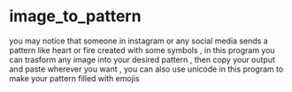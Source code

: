 # image_to_pattern
you may notice that someone in instagram or any social media sends a pattern like heart or fire created with some symbols , in this program you can trasform any image into your desired pattern , then copy your output and paste wherever you want , you can also use unicode in this program to make your pattern filled with emojis
